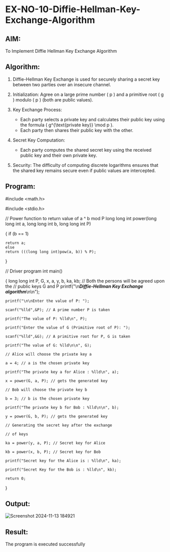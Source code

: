 # EX-NO-10-Diffie-Hellman-Key-Exchange-Algorithm

## AIM:
To Implement Diffie Hellman Key Exchange Algorithm 

## Algorithm:

1. Diffie-Hellman Key Exchange is used for securely sharing a secret key between two parties over an insecure channel.

2. Initialization: Agree on a large prime number \( p \) and a primitive root \( g \) modulo \( p \) (both are public values).

3. Key Exchange Process: 
   - Each party selects a private key and calculates their public key using the formula \( g^{\text{private key}} \mod p \).
   - Each party then shares their public key with the other.

4. Secret Key Computation: 
   - Each party computes the shared secret key using the received public key and their own private key.

5. Security: The difficulty of computing discrete logarithms ensures that the shared key remains secure even if public values are intercepted.

## Program:
#include <math.h>

#include <stdio.h>

// Power function to return value of a ^ b mod P
long long int power(long long int a, long long int b,
long long int P)

{
    if (b == 1)
    
    return a;
    else
    return (((long long int)pow(a, b)) % P);
    
}

// Driver program
int main()

{
    long long int P, G, x, a, y, b, ka, kb;
    // Both the persons will be agreed upon the
    // public keys G and P
    printf("\n*****Diffie-Hellman Key Exchange algorithm*****\n\n");
    
    printf("\n\nEnter the value of P: ");
    
    scanf("%lld",&P); // A prime number P is taken
    
    printf("The value of P: %lld\n", P);
    
    printf("Enter the value of G (Primitive root of P): ");
    
    scanf("%lld",&G); // A primitive root for P, G is taken
    
    printf("The value of G: %lld\n\n", G);
    
    // Alice will choose the private key a
    
    a = 4; // a is the chosen private key
    
    printf("The private key a for Alice : %lld\n", a);
    
    x = power(G, a, P); // gets the generated key
    
    // Bob will choose the private key b
    
    b = 3; // b is the chosen private key
    
    printf("The private key b for Bob : %lld\n\n", b);
    
    y = power(G, b, P); // gets the generated key
    
    // Generating the secret key after the exchange
    
    // of keys
    
    ka = power(y, a, P); // Secret key for Alice
    
    kb = power(x, b, P); // Secret key for Bob
    
    printf("Secret key for the Alice is : %lld\n", ka);
    
    printf("Secret Key for the Bob is : %lld\n", kb);
    
    return 0;
}



## Output:
![Screenshot 2024-11-13 184921](https://github.com/user-attachments/assets/51ab84df-6766-4c18-87cc-fb677e3fc747)




## Result:
  The program is executed successfully

